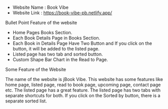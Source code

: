 - Website Name : Book Vibe
- Website Link : https://book-vibe-pb.netlify.app/

Bullet Point Feature of the website

- Home Pages Books Section.
- Each Book Details Page in Books Section.
- Each Book in Details Page Have Two Button and If you click on the button, it will be added to the listed page.
- Listed page has two tab and sorted button.
- Custom Shape Bar Chart in the Read to Page.

Some Feature of the Website

The name of the website is jBook Vibe. This website has some features like home page, listed page, read to book page, upcoming page, contact page etc. The listed page has a great feature. The listed page has two tabs with separate shortcuts for both. If you click on the Sorted by button, there is a separate sorted list.
